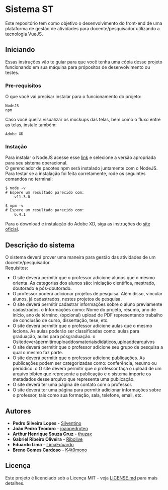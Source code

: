 

# Sistema ST

Este repositório tem como objetivo o desenvolvimento do front-end de uma plataforma de gestão de atividades para docente/pesquisador utilizando a tecnologia VueJS.

## Iniciando

Essas instruções vão te guiar para que você tenha uma cópia desse projeto funcionando em sua máquina para própositos de desenvolvimento ou testes.


### Pre-requisitos

O que você vai precisar instalar para o funcionamento do projeto:

```
NodeJS
npm
```

Caso você queira visualizar os mockups das telas, bem como o fluxo entre as telas, instale também:
```
Adobe XD
```

### Instação

Para instalar o NodeJS acesse esse [link](https://nodejs.org/en/) e selecione a versão apropriada para seu sistema operacional.\
O gerenciador de pacotes npm será instalado juntamente com o NodeJS.\
Para testar se a instalação foi feita corretamente, rode os seguintes comandos no terminal:

```
$ node -v
# Espere um resultado parecido com:
    v11.3.0

$ npm -v 
# Espere um resultado parecido com:
    6.4.1
```

Para o download e instalação do Adobe XD, siga as instruções do [site oficial](https://www.adobe.com/br/products/xd.html).



## Descrição do sistema

O sistema deverá prover uma maneira para gestão das atividades de um docente/pesquisador.\
Requisitos:
* O site deverá permitir que o professor adicione alunos que o mesmo orienta. As categorias dos alunos são: iniciação científica, mestrado, doutorado e pós­-doutorado.
* O professor poderá adicionar projetos de pesquisa. Além disso, vincular alunos, já cadastrados, nestes projetos de pesquisa.
* O site deverá permitir cadastrar informações sobre o aluno previamente cadastrados.
o Informações como: Nome do projeto, resumo, ano de início, ano de término, (opcional) upload de PDF representando trabalho de conclusão de curso, dissertação, tese, etc.
* O site deverá permitir que o professor adicione aulas que o mesmo leciona. As aulas poderão ser classificadas como: aulas para graduação, aulas para pós­graduação.
o Ositedeverápermitirouploaddosmateriaisdidáticos,uploaddearquivos
* O site deverá permitir que o professor adicione seu grupo de pesquisa a qual o
mesmo faz parte.
* O site deverá permitir que o professor adicione publicações. As publicações podem
ser categorizadas como: conferência, resumo ou periódico.
o O site deverá permitir que o professor faça o upload de um arquivo bibtex
que represente a publicação e o sistema importe os metadados desse
arquivo que representa uma publicação.
* O site deverá ter uma página de contato com o professor.
* O site deverá ter uma página para permitir adicionar informações sobre o professor,
tais como sua formação, sala, telefone, e­mail, etc.

## Autores

* **Pedro Silveira Lopes**  - [Silventino](https://github.com/Silventino)
* **João Pedro Teodoro**  - [joaopedroteo](https://github.com/joaopedroteo)
* **Arthur Henrique Souza Cruz**  - [thuzax](https://github.com/thuzax)
* **Gabriel Ribeiro Oliveira**  - [Ribolive](https://github.com/ribolive)
* **Eduardo Lima**  - [LimaEduardo](https://github.com/LimaEduardo)
* **Breno Gomes Cardoso**  - [K4t0mono](https://github.com/k4t0mono)


## Licença

Este projeto é licenciado sob a Licença MIT - veja [LICENSE.md](LICENSE.md) para mais detalhes.

<!-- ## Acknowledgments

* Hat tip to anyone whose code was used
* Inspiration
ALTERAÇÃO QUALQUER SÓ PRA COMMITAR
Mais uma alteração qualquer
* etc -->

